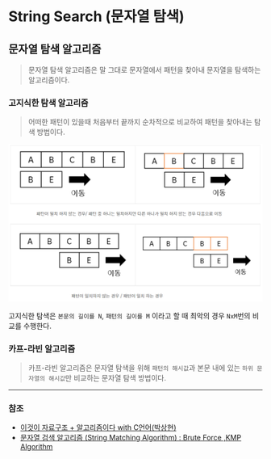 # String Search (문자열 탐색)

## 문자열 탐색 알고리즘
> 문자열 탐색 알고리즘은 말 그대로 문자열에서 패턴을 찾아내 문자열을 탐색하는 알고리즘이다.

### 고지식한 탐색 알고리즘
> 어떠한 패턴이 있을때 처음부터 끝까지 순차적으로 비교하여 패턴을 찾아내는 탐색 방법이다.

![Stirng_Search_1.png](image%2FString_Search%2FStirng_Search_1.png)

고지식한 탐색은 `본문의 길이를 N`, `패턴의 길이를 M` 이라고 할 때 최악의 경우 `NxM`번의 비교를 수행한다.

### 카프-라빈 알고리즘
> 카프-라빈 알고리즘은 문자열 탐색을 위해 `패턴의 해시값`과 본문 내에 있는 `하위 문자열의 해시값`만 비교하는 문자열 탐색 방법이다.












---
### 참조
* [이것이 자료구조 + 알고리즘이다 with C언어(박상현)](http://www.yes24.com/Product/Goods/111362116)
* [문자열 검색 알고리즘 (String Matching Algorithm) : Brute Force ,KMP Algorithm](https://velog.io/@arittung/String-Matching-Algorithm-BruteForce-KMP)